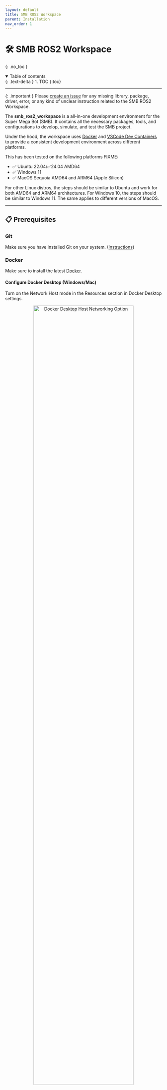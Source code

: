 ```yaml
---
layout: default
title: SMB ROS2 Workspace
parent: Installation
nav_order: 1
---
```


# 🛠️ SMB ROS2 Workspace
{: .no_toc }

<details open markdown="block">
  <summary>
    Table of contents
  </summary>
  {: .text-delta }
1. TOC
{:toc}
</details>

---

{: .important }
Please [create an issue](https://github.com/ETHZ-RobotX/smb_ros2_workspace/issues) for any missing library, package, driver, error, or any kind of unclear instruction related to the SMB ROS2 Workspace.

The **smb_ros2_workspace** is a all-in-one development environment for the Super Mega Bot (SMB). It contains all the necessary packages, tools, and configurations to develop, simulate, and test the SMB project.

Under the hood, the workspace uses [Docker](https://www.docker.com/) and [VSCode Dev Containers](https://code.visualstudio.com/docs/remote/containers) to provide a consistent development environment across different platforms.

This has been tested on the following platforms FIXME: 

- ✅ Ubuntu 22.04/✅24.04 AMD64
- ✅ Windows 11
- ✅ MacOS Sequoia AMD64 and ARM64 (Apple Silicon)

For other Linux distros, the steps should be similar to Ubuntu and work for both AMD64 and ARM64 architectures. For Windows 10, the steps should be similar to Windows 11. The same applies to different versions of MacOS.

---

## 📋 Prerequisites

### Git
Make sure you have installed Git on your system. ([Instructions](https://git-scm.com/book/en/v2/Getting-Started-Installing-Git))

### Docker
Make sure to install the latest [Docker](https://docs.docker.com/get-docker/).

#### Configure Docker Desktop (Windows/Mac)

Turn on the Network Host mode in the Resources section in Docker Desktop settings.

<p align="center">
  <img style="left;" src="{{ 'images/docker-desktop-host-networking.png' | absolute_url }}" width="80%" title="Docker Desktop Host Networking Option">
</p>

#### Configure Resource Allocation (Optional)

If you encounter any performance issues, you can adjust the resource allocation settings as needed. 

<p align="center">
  <img style="left;" src="{{ 'images/docker-desktop-resource-allocation.png' | absolute_url }}" width="80%" title="Docker Desktop Resource Allocation">
</p>


### VSCode + Dev Containers Extension
- Ensure you have a working VSCode setup and that it is up to date to avoid any issues.
- Install the [Remote - Containers extension](https://marketplace.visualstudio.com/items?itemName=ms-vscode-remote.remote-containers) in VSCode.

### **(Optional)** Install KasmVNC Viewer
- Required if you want to run GUI application with VNC. 

### **(Optional)** SSH-agent
- To use SSH (for pushing commits to GitHub and connecting robots over SSH) inside container without copying your private ssh-key, you need to setup ssh-agent locally and add your ssh key to the ssh-agent.

### **(Optional)** Fork the repository
- If you want to customize your workspace and save your changes, you can fork the repository to your GitHub account and clone the forked repository.

---

## ⚙️ Open workspace locally
### **Method 1**: Clone the workspace to a docker volume and open it in VScode. (Reccomended) 

[![Open in Dev Containers](https://img.shields.io/static/v1?label=Dev%20Containers&message=Open&color=blue&logo=visualstudiocode)](https://vscode.dev/redirect?url=vscode://ms-vscode-remote.remote-containers/cloneInVolume?url=https://github.com/ETHZ-RobotX/smb_ros2_workspace)

**TL;DR**: 
Click the badge above or [here](https://vscode.dev/redirect?url=vscode://ms-vscode-remote.remote-containers/cloneInVolume?url=https://github.com/ETHZ-RobotX/smb_ros2_workspace) to open the workspace in a Dev Container. If the link does not work, follow the detailed steps below.

<details markdown="block">
  <summary>
    Click here for detailed steps!
  </summary>

  1. Copy the following link or the forked repository link to the clipboard `https://github.com/ETHZ-RobotX/smb_ros2_workspace.git`.

  2. Open the Command Palette in VScode by pressing `F1`.

  3. Search for _"clone"_ and select **Dev Containers: Clone Repository in Container Volume**.

  4. Paste the copied link into the box and press enter.

  5. The dev container will set up properly. (This might take some time as it pulls base docker images and builds locally. You can click `Starting Dev Container (show log)` at the bottom right to see the progress.)
</details>

{: .important}
> You won't be able to access the workspace files directly in the local file system. The workspace files are stored in the docker volume.
>
> <details markdown="block">
>  <summary>
>      Click here for more details!
>  </summary>
>  This method will clone the workspace to a docker volume. File data will be chunked and managed by Docker. Though, the chunked data are stored in the local file system, you cannot access them directly. This may be useful if you want to keep your local file system clean or if you encounter performance issues when using the workspace on macOS or Windows. To know more about the docker volume, please refer to the [Docker documentation](https://docs.docker.com/storage/volumes/).
> </details>

### **Method 2**: Clone the workspace to your local file system and open it in VScode.

{: .warning} 
> For **macOS** and **Windows** users, we recommend using **Method 1** to avoid performance issues.
>
> <details markdown="block">
>  <summary>
>      Click here for more details!
>  </summary>
>  
>  The Dev Containers extension uses "bind mounts" to source code in your local filesystem by default. While this is the simplest option, on macOS and Windows, you may encounter slower disk performance or other disk-intensive operations. If you encounter this issue, consider using Method 2.
> </details>

##### 1) Clone the workspace

```bash
# Replace the URL with your forked repository if you have forked it
git clone https://github.com/ETHZ-RobotX/smb_ros2_workspace.git  

# Open the workspace in VScode. You can also open the folder in VScode manually.
code smb_ros2_workspace 
```

##### 2) Pull the Docker image:
```bash
# Build the docker image using our Dockerfile
docker pull ghcr.io/ethz-robotx/smb_ros2_workspace:main
```

##### 3) Reopen workspace in dev container
Press `Ctrl+Shift+P` or `F1` to open the command palette, type `Reopen in Container` and select the command to reopen the workspace in a Dev Container.


---

## 🛠️ Building the SMB Workspace

##### 1) Source the workspace
```bash
source ~/.bashrc
```
 
##### 2) Install (Pull) the packges
```bash
gitman install
```

##### 3) Build the packages
Build all the relevant packages:
```bash
smb_build_packages_up_to meta_smb_sim
```

or build a specific package when needed by running:
```bash
smb_build_packages_up_to <package_name>
```

**Note**: If you are building packages on the real SMB robot, run `smb_build_packages_up_to meta_smb_nuc` or `smb_build_packages_up_to meta_smb_jetson`, depending if you are connected to the NUC or the Jetson.

{: .warning }
> Be cautious, since the default biulding compiles files in parallel, which may quickly eat up your memory and CPU resource. If you encounter resource problems with your machine, add this flag after the building command: `--executor sequential`. For example, `smb_build_packages_up_to meta_smb_sim --executor sequential` .

---

## 🖼️ Visualizing GUI 

### Using X11 forwarding

{: .important}
**Works only on Linux**


This works out of the box in Linux; when a GUI is launched, the window pops up.

{: .note}
> Please note that this might have some rendering issues when the windows are resized, especially in RViz.



### Using VNC on your own laptop (remote desktop) (Recommended for Windows/Mac)

{: .important}
Works on Linux, Windows, and Mac

1. Set the [line #26](https://github.com/ETHZ-RobotX/smb_ros2_workspace/blob/main/.devcontainer/devcontainer.json#L26) (`""VNC_ENABLED": "false"",`) to (`""VNC_ENABLED": "true"",`).


2. Rebuild the workspace by opening the command palette (`Ctrl+Shift+P`) and selecting `Remote-Containers: Rebuild Container`.

**Use VNC Viewer to connect to the desktop environment of the workspace.**

1. vncserver :10
2. Go to `http://localhost:8455/`
3. The default username and password are `robotx`.
4. Click Ok.

Now you can see the desktop environment inside the VNC Viewer. You may need to adjust the picture quality settings in the VNC Viewer settings to get the best experience.

### Try a GUI application

You can try to run the smb gazebo simulation inside the workspace to see if the GUI application works. 

You can run the following command to start the simulation:

```bash
cd /workspaces/smb_ros2_workspace
smb_build_packages_up_to smb_gazebo direct_lidar_inertial_odometry # Build the package if not built
source install/setup.bash # Source the workspace setup file if not sourced
ros2 launch smb_gazebo smb_gazebo.launch.py
```

If everything goes well, you should see the Gazebo simulation running and the GUI on your screen or VNC viewer.

---
{: #customizing-the-workspace}
## 🎨 Customizing the Workspace

{: .important}
To save your customization, you should fork the repository and clone the forked repository. You can then customize the workspace as needed and push the changes to your forked repository.

{: .note}
You can take a look of the following files and get an idea of what aliases/tools are pre-configured to make your life easier.

To further customize the workspace, you can:

* Add additional packages and productivity tools (e.g., `autojump`, `htop`, etc.) in the `.devcontainer/Dockerfile`.
* Add additional features and vscode extensions in the `.devcontainer/devcontainer.json`.
* Add additional shell aliases and functions in the `.devcontainer/setup_alias.sh`.
* Add additional tmux configurations in the `.tmux.conf`.
* Customize you tmux session in the `scripts/start_smb_tmux.sh`.

---

{: #tips-and-tricks}
## 💡 Tips & Tricks

### [Tmux](https://github.com/tmux/tmux/wiki) 

#### **Use tmux in the workspace and remote access the physical robot via SSH**
Tmux is a terminal multiplexer; it allows you to create several "pseudo terminals" from a single terminal. It decouples the terminal from the main program (SSH at the remote), protecting it from being closed accidentally when connection is lost. It is particularly useful when remote accessing the physical robot via SSH, as it allows you to keep the program running even when the connection is lost and provides a multi-pane terminal interface for better organization.

#### **Tmux mouse mode**
We enable tmux mouse mode by default. You can use the mouse to switch between panes and scroll up and down in the terminal.

#### **Tmux panes synchronization**
You can toggle pane synchronization mode by pressing `Ctrl+b` and `Ctrl+s`. It is useful when you want to type the same command in multiple panes.

### GUI

#### **GUI Screen does not fit your screen in VNC?**
You can try,
- Hover over the top of the window to see the menu bar, click on the first icon from the left (the full-screen icon) to enter full-screen mode.
- Hover over the top of the window to see the menu bar, click on the second icon from the left (the scaling icon) to scale the screen to fit the viewer.
- Or adjust the default VNC resolution. See [VNC default resolution is too small?](#vnc_resolution_adjustment) for more details.


#### **Resize windows spawn inside VNC**
We use [fluxbox](http://fluxbox.org/) as the window manager in the VNC environment. It is more lightweight compared to the GNOME desktop environment.

To resize the windows, you can drag the window from the bottom left or right corner. If the window is too big to fit the screen, you can hold the `Alt` key and drag the window to move it around. If you just want to fit the window into the screen size, you can Right-click on the window title bar -> Maximize, this will fit the window into the screen size.

{: #vnc_resolution_adjustment}
#### **VNC default resolution is too small?**
Modify build arguments `VNC_RESOLUTION` in the `.devcontainer/devcontainer.json` file and rebuild the workspace.

### Shell

#### **reverse-i-search**
It is common to enter a command that you have used before. You can use `Ctrl+r` to search for the command in the history. We integrate `fzf` with the shell by default to provide a more interactive reverse-i-search experience.

#### **`Tab` completion in zsh**
We use `zsh` as the default shell. You can use `Tab` to auto-complete the command, file, directory name or even ros launch file parameters. When you press `Tab` twice, it will show you all the possible completions, and you can select the one you want by continuously pressing `Tab` until the cursor is on the desired completion.